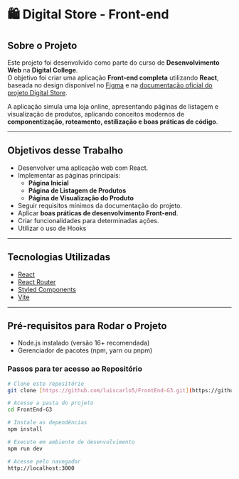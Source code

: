 # 🛍️ Digital Store - Front-end

## Sobre o Projeto
Este projeto foi desenvolvido como parte do curso de **Desenvolvimento Web** na **Digital College**.  
O objetivo foi criar uma aplicação **Front-end completa** utilizando **React**, baseada no design disponível no [Figma](https://www.figma.com/design/cfb4F7ZXMFQmvmTn3PKI4z/DRIP-STORE---DIGITAL-COLLEGE?node-id=22-30) e na [documentação oficial do projeto Digital Store](https://github.com/digitalcollegebr/projeto-digital-store).  

A aplicação simula uma loja online, apresentando páginas de listagem e visualização de produtos, aplicando conceitos modernos de **componentização, roteamento, estilização e boas práticas de código**.  

---

## Objetivos desse Trabalho
- Desenvolver uma aplicação web com React.
- Implementar as páginas principais:
  - **Página Inicial**
  - **Página de Listagem de Produtos**
  - **Página de Visualização do Produto**
- Seguir requisitos mínimos da documentação do projeto.
- Aplicar **boas práticas de desenvolvimento Front-end**.
- Criar funcionalidades para determinadas ações.
- Utilizar o uso de Hooks

---

## Tecnologias Utilizadas
- [React](https://react.dev/)  
- [React Router](https://reactrouter.com/)  
- [Styled Components](https://styled-components.com/)  
- [Vite](https://vitejs.dev/)  

---

## Pré-requisitos para Rodar o Projeto 
- Node.js instalado (versão 16+ recomendada)
- Gerenciador de pacotes (npm, yarn ou pnpm)

### Passos para ter acesso ao Repositório
```bash
# Clone este repositório
git clone [https://github.com/luiscarlo5/FrontEnd-G3.git](https://github.com/luiscarlo5/FrontEnd-G3.git)

# Acesse a pasta do projeto
cd FrontEnd-G3

# Instale as dependências
npm install

# Execute em ambiente de desenvolvimento
npm run dev

# Acesse pelo navegador
http://localhost:3000
